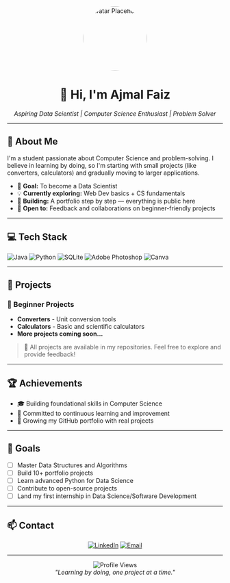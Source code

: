 <!-- Dark Theme Profile Header -->
<div align="center">
  <img src="https://via.placeholder.com/150" alt="Avatar Placeholder" width="150" height="150" style="border-radius: 50%;">
  <h1>👋 Hi, I'm Ajmal Faiz</h1>
  <p><i>Aspiring Data Scientist | Computer Science Enthusiast | Problem Solver</i></p>
</div>

---

## 🚀 About Me

I'm a student passionate about Computer Science and problem-solving. I believe in learning by doing, so I'm starting with small projects (like converters, calculators) and gradually moving to larger applications.

- 🎯 **Goal:** To become a Data Scientist
- 💡 **Currently exploring:** Web Dev basics + CS fundamentals
- 🌱 **Building:** A portfolio step by step — everything is public here
- 🤝 **Open to:** Feedback and collaborations on beginner-friendly projects

---

## 💻 Tech Stack

![Java](https://img.shields.io/badge/java-%23ED8B00.svg?style=for-the-badge&logo=openjdk&logoColor=white)
![Python](https://img.shields.io/badge/python-3670A0?style=for-the-badge&logo=python&logoColor=ffdd54)
![SQLite](https://img.shields.io/badge/sqlite-%2307405e.svg?style=for-the-badge&logo=sqlite&logoColor=white)
![Adobe Photoshop](https://img.shields.io/badge/adobe%20photoshop-%2331A8FF.svg?style=for-the-badge&logo=adobe%20photoshop&logoColor=white)
![Canva](https://img.shields.io/badge/Canva-%2300C4CC.svg?style=for-the-badge&logo=Canva&logoColor=white)

---

## 📂 Projects

### 🔧 Beginner Projects
- **Converters** - Unit conversion tools
- **Calculators** - Basic and scientific calculators
- **More projects coming soon...**

> 📌 All projects are available in my repositories. Feel free to explore and provide feedback!

---

## 🏆 Achievements

- 🎓 Building foundational skills in Computer Science
- 💪 Committed to continuous learning and improvement
- 🚀 Growing my GitHub portfolio with real projects

---

## 🎯 Goals

- [ ] Master Data Structures and Algorithms
- [ ] Build 10+ portfolio projects
- [ ] Learn advanced Python for Data Science
- [ ] Contribute to open-source projects
- [ ] Land my first internship in Data Science/Software Development

---

## 📫 Contact

<div align="center">

[![LinkedIn](https://img.shields.io/badge/LinkedIn-%230077B5.svg?logo=linkedin&logoColor=white)](https://linkedin.com/in/faiz-ajmal)
[![Email](https://img.shields.io/badge/Email-D14836?logo=gmail&logoColor=white)](mailto:ajmalchs09@gmail.com)

</div>

---

<div align="center">
  <img src="https://komarev.com/ghpvc/?username=FaizAjmal&style=flat-square&color=blue" alt="Profile Views">
</div>

<div align="center">
  <i>"Learning by doing, one project at a time."</i>
</div>
